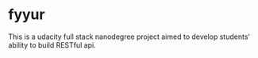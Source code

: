 # fyyur
This is  a udacity full stack nanodegree project aimed to develop students' ability to build RESTful api.
